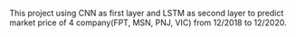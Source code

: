 This project using CNN as first layer and LSTM as second layer to predict market price of 4 company(FPT, MSN, PNJ, VIC) from 12/2018 to 12/2020.
